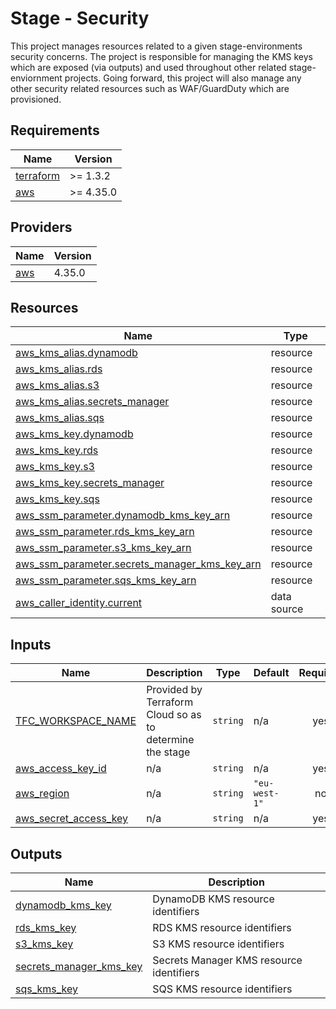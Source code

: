 # Stage - Security

This project manages resources related to a given stage-environments security concerns.
The project is responsible for managing the KMS keys which are exposed (via outputs) and used throughout other related stage-enviornment projects.
Going forward, this project will also manage any other security related resources such as WAF/GuardDuty which are provisioned.

<!-- BEGIN_TF_DOCS -->
## Requirements

| Name | Version |
|------|---------|
| <a name="requirement_terraform"></a> [terraform](#requirement\_terraform) | >= 1.3.2 |
| <a name="requirement_aws"></a> [aws](#requirement\_aws) | >= 4.35.0 |

## Providers

| Name | Version |
|------|---------|
| <a name="provider_aws"></a> [aws](#provider\_aws) | 4.35.0 |

## Resources

| Name | Type |
|------|------|
| [aws_kms_alias.dynamodb](https://registry.terraform.io/providers/hashicorp/aws/latest/docs/resources/kms_alias) | resource |
| [aws_kms_alias.rds](https://registry.terraform.io/providers/hashicorp/aws/latest/docs/resources/kms_alias) | resource |
| [aws_kms_alias.s3](https://registry.terraform.io/providers/hashicorp/aws/latest/docs/resources/kms_alias) | resource |
| [aws_kms_alias.secrets_manager](https://registry.terraform.io/providers/hashicorp/aws/latest/docs/resources/kms_alias) | resource |
| [aws_kms_alias.sqs](https://registry.terraform.io/providers/hashicorp/aws/latest/docs/resources/kms_alias) | resource |
| [aws_kms_key.dynamodb](https://registry.terraform.io/providers/hashicorp/aws/latest/docs/resources/kms_key) | resource |
| [aws_kms_key.rds](https://registry.terraform.io/providers/hashicorp/aws/latest/docs/resources/kms_key) | resource |
| [aws_kms_key.s3](https://registry.terraform.io/providers/hashicorp/aws/latest/docs/resources/kms_key) | resource |
| [aws_kms_key.secrets_manager](https://registry.terraform.io/providers/hashicorp/aws/latest/docs/resources/kms_key) | resource |
| [aws_kms_key.sqs](https://registry.terraform.io/providers/hashicorp/aws/latest/docs/resources/kms_key) | resource |
| [aws_ssm_parameter.dynamodb_kms_key_arn](https://registry.terraform.io/providers/hashicorp/aws/latest/docs/resources/ssm_parameter) | resource |
| [aws_ssm_parameter.rds_kms_key_arn](https://registry.terraform.io/providers/hashicorp/aws/latest/docs/resources/ssm_parameter) | resource |
| [aws_ssm_parameter.s3_kms_key_arn](https://registry.terraform.io/providers/hashicorp/aws/latest/docs/resources/ssm_parameter) | resource |
| [aws_ssm_parameter.secrets_manager_kms_key_arn](https://registry.terraform.io/providers/hashicorp/aws/latest/docs/resources/ssm_parameter) | resource |
| [aws_ssm_parameter.sqs_kms_key_arn](https://registry.terraform.io/providers/hashicorp/aws/latest/docs/resources/ssm_parameter) | resource |
| [aws_caller_identity.current](https://registry.terraform.io/providers/hashicorp/aws/latest/docs/data-sources/caller_identity) | data source |

## Inputs

| Name | Description | Type | Default | Required |
|------|-------------|------|---------|:--------:|
| <a name="input_TFC_WORKSPACE_NAME"></a> [TFC\_WORKSPACE\_NAME](#input\_TFC\_WORKSPACE\_NAME) | Provided by Terraform Cloud so as to determine the stage | `string` | n/a | yes |
| <a name="input_aws_access_key_id"></a> [aws\_access\_key\_id](#input\_aws\_access\_key\_id) | n/a | `string` | n/a | yes |
| <a name="input_aws_region"></a> [aws\_region](#input\_aws\_region) | n/a | `string` | `"eu-west-1"` | no |
| <a name="input_aws_secret_access_key"></a> [aws\_secret\_access\_key](#input\_aws\_secret\_access\_key) | n/a | `string` | n/a | yes |

## Outputs

| Name | Description |
|------|-------------|
| <a name="output_dynamodb_kms_key"></a> [dynamodb\_kms\_key](#output\_dynamodb\_kms\_key) | DynamoDB KMS resource identifiers |
| <a name="output_rds_kms_key"></a> [rds\_kms\_key](#output\_rds\_kms\_key) | RDS KMS resource identifiers |
| <a name="output_s3_kms_key"></a> [s3\_kms\_key](#output\_s3\_kms\_key) | S3 KMS resource identifiers |
| <a name="output_secrets_manager_kms_key"></a> [secrets\_manager\_kms\_key](#output\_secrets\_manager\_kms\_key) | Secrets Manager KMS resource identifiers |
| <a name="output_sqs_kms_key"></a> [sqs\_kms\_key](#output\_sqs\_kms\_key) | SQS KMS resource identifiers |
<!-- END_TF_DOCS -->
